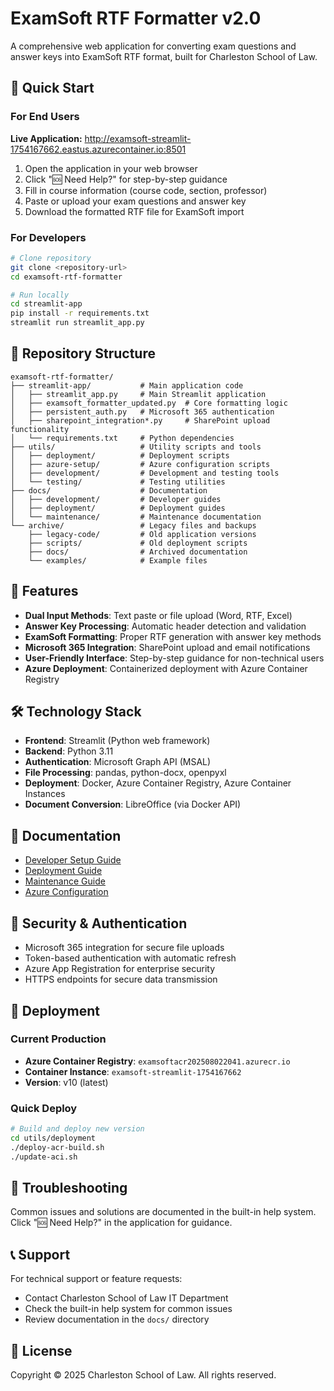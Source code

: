 # ExamSoft RTF Formatter v2.0

A comprehensive web application for converting exam questions and answer keys into ExamSoft RTF format, built for Charleston School of Law.

## 🚀 Quick Start

### For End Users
**Live Application:** http://examsoft-streamlit-1754167662.eastus.azurecontainer.io:8501

1. Open the application in your web browser
2. Click "🆘 Need Help?" for step-by-step guidance
3. Fill in course information (course code, section, professor)
4. Paste or upload your exam questions and answer key
5. Download the formatted RTF file for ExamSoft import

### For Developers
```bash
# Clone repository
git clone <repository-url>
cd examsoft-rtf-formatter

# Run locally
cd streamlit-app
pip install -r requirements.txt
streamlit run streamlit_app.py
```

## 📁 Repository Structure

```
examsoft-rtf-formatter/
├── streamlit-app/           # Main application code
│   ├── streamlit_app.py     # Main Streamlit application
│   ├── examsoft_formatter_updated.py  # Core formatting logic
│   ├── persistent_auth.py   # Microsoft 365 authentication
│   ├── sharepoint_integration*.py     # SharePoint upload functionality
│   └── requirements.txt     # Python dependencies
├── utils/                   # Utility scripts and tools
│   ├── deployment/          # Deployment scripts
│   ├── azure-setup/         # Azure configuration scripts
│   ├── development/         # Development and testing tools
│   └── testing/             # Testing utilities
├── docs/                    # Documentation
│   ├── development/         # Developer guides
│   ├── deployment/          # Deployment guides
│   └── maintenance/         # Maintenance documentation
└── archive/                 # Legacy files and backups
    ├── legacy-code/         # Old application versions
    ├── scripts/             # Old deployment scripts
    ├── docs/                # Archived documentation
    └── examples/            # Example files
```

## 🔧 Features

- **Dual Input Methods**: Text paste or file upload (Word, RTF, Excel)
- **Answer Key Processing**: Automatic header detection and validation
- **ExamSoft Formatting**: Proper RTF generation with answer key methods
- **Microsoft 365 Integration**: SharePoint upload and email notifications
- **User-Friendly Interface**: Step-by-step guidance for non-technical users
- **Azure Deployment**: Containerized deployment with Azure Container Registry

## 🛠 Technology Stack

- **Frontend**: Streamlit (Python web framework)
- **Backend**: Python 3.11
- **Authentication**: Microsoft Graph API (MSAL)
- **File Processing**: pandas, python-docx, openpyxl
- **Deployment**: Docker, Azure Container Registry, Azure Container Instances
- **Document Conversion**: LibreOffice (via Docker API)

## 📖 Documentation

- [Developer Setup Guide](docs/development/DEVELOPER_SETUP.md)
- [Deployment Guide](docs/deployment/DEPLOYMENT_GUIDE.md)
- [Maintenance Guide](docs/maintenance/MAINTENANCE_GUIDE.md)
- [Azure Configuration](docs/deployment/AZURE_SETUP.md)

## 🔐 Security & Authentication

- Microsoft 365 integration for secure file uploads
- Token-based authentication with automatic refresh
- Azure App Registration for enterprise security
- HTTPS endpoints for secure data transmission

## 🚀 Deployment

### Current Production
- **Azure Container Registry**: `examsoftacr202508022041.azurecr.io`
- **Container Instance**: `examsoft-streamlit-1754167662`
- **Version**: v10 (latest)

### Quick Deploy
```bash
# Build and deploy new version
cd utils/deployment
./deploy-acr-build.sh
./update-aci.sh
```

## 🐛 Troubleshooting

Common issues and solutions are documented in the built-in help system. Click "🆘 Need Help?" in the application for guidance.

## 📞 Support

For technical support or feature requests:
- Contact Charleston School of Law IT Department
- Check the built-in help system for common issues
- Review documentation in the `docs/` directory

## 📄 License

Copyright © 2025 Charleston School of Law. All rights reserved.